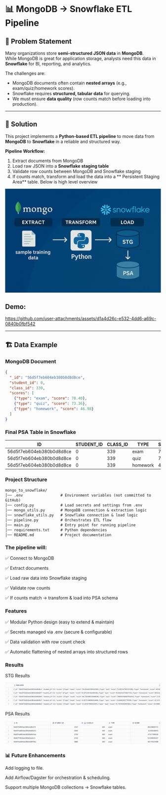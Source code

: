 # 📊 MongoDB → Snowflake ETL Pipeline  

## 📌 Problem Statement  
Many organizations store **semi-structured JSON data** in **MongoDB**.  
While MongoDB is great for application storage, analysts need this data in **Snowflake** for BI, reporting, and analytics.  

The challenges are:  
- MongoDB documents often contain **nested arrays** (e.g., exam/quiz/homework scores).  
- Snowflake requires **structured, tabular data** for querying.  
- We must ensure **data quality** (row counts match before loading into production).  

---

## 🎯 Solution  
This project implements a **Python-based ETL pipeline** to move data from **MongoDB** to **Snowflake** in a reliable and structured way.  

**Pipeline Workflow:**  
1. Extract documents from MongoDB  
2. Load raw JSON into a **Snowflake staging table**  
3. Validate row counts between MongoDB and Snowflake staging  
4. If counts match, transform and load the data into a ** Persistent Staging Area** table. Below is high level overview

![Pipeline Flow](img/high_level.png)


## Demo: 

https://github.com/user-attachments/assets/d1a4d26c-e532-4dd6-a69c-0840b0fbf542


---

## 🏗️ Data Example  

### MongoDB Document  
```json
{
  "_id": "56d5f7eb604eb380b0d8d8ce",
  "student_id": 0,
  "class_id": 339,
  "scores": [
    {"type": "exam", "score": 78.40},
    {"type": "quiz", "score": 73.36},
    {"type": "homework", "score": 46.98}
  ]
}
```

### Final PSA Table in Snowflake

| ID                        | STUDENT_ID | CLASS_ID | TYPE     | SCORE  |
|----------------------------|-----------|----------|---------|--------|
| 56d5f7eb604eb380b0d8d8ce  | 0         | 339      | exam    | 78.40  |
| 56d5f7eb604eb380b0d8d8ce  | 0         | 339      | quiz    | 73.36  |
| 56d5f7eb604eb380b0d8d8ce  | 0         | 339      | homework| 46.98  |


### Project Structure 

    mongo_to_snowflake/
    │── .env                 # Environment variables (not committed to GitHub)
    │── config.py            # Load secrets and settings from .env
    │── mongo_utils.py       # MongoDB connection & extraction logic
    │── snowflake_utils.py   # Snowflake connection & load logic
    │── pipeline.py          # Orchestrates ETL flow
    │── main.py              # Entry point for running pipeline
    │── requirements.txt     # Python dependencies
    │── README.md            # Project documentation


### The pipeline will:

✅ Connect to MongoDB

✅ Extract documents

✅ Load raw data into Snowflake staging

✅ Validate row counts

✅ If counts match → transform & load into PSA schema



### Features

✅ Modular Python design (easy to extend & maintain)

✅ Secrets managed via .env (secure & configurable)

✅ Data validation with row count check

✅ Automatic flattening of nested arrays into structured rows

### Results

STG Results

![STG](img/stg_results.png)

PSA Results

![PSA](img/psa_results.png)

### 📊 Future Enhancements

Add logging to file.

Add Airflow/Dagster for orchestration & scheduling.

Support multiple MongoDB collections → Snowflake tables.
